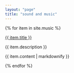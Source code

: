 ```yaml
---
layout: "page"
title: "sound and music"
---
```


{% for item in site.music %}
<p><a href="https://henrikferrara.github.io/soundmusic.html/{{ item.url }}">{{ item.title }}</a></p>
<p>{{ item.description }}</p>
<p>{{ item.content | markdownify }}</p>

{% endfor %}
